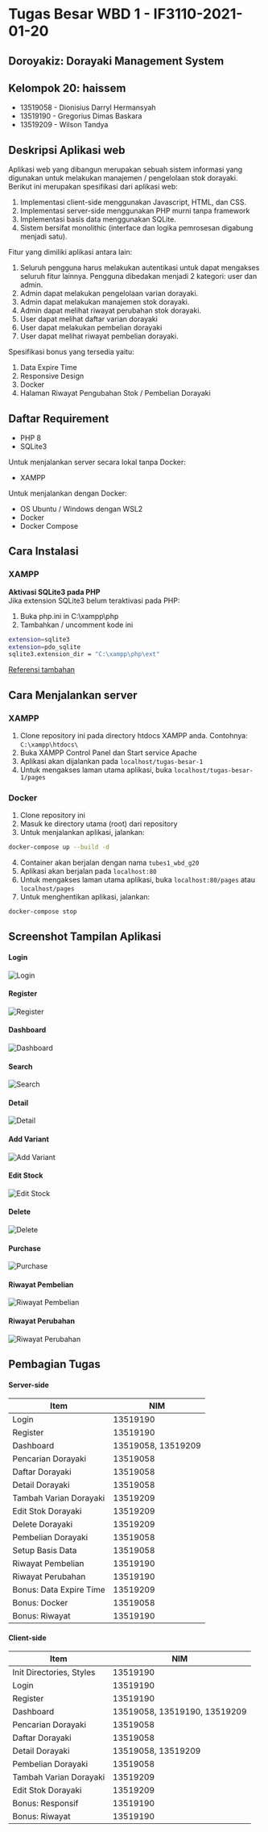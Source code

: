 # Tugas Besar WBD 1 - IF3110-2021-01-20

## Doroyakiz: Dorayaki Management System

## Kelompok 20: haissem

-   13519058 - Dionisius Darryl Hermansyah
-   13519190 - Gregorius Dimas Baskara
-   13519209 - Wilson Tandya

## Deskripsi Aplikasi web

Aplikasi web yang dibangun merupakan sebuah sistem informasi yang digunakan untuk melakukan manajemen / pengelolaan stok dorayaki. Berikut ini merupakan spesifikasi dari aplikasi web:

1. Implementasi client-side menggunakan Javascript, HTML, dan CSS.
2. Implementasi server-side menggunakan PHP murni tanpa framework
3. Implementasi basis data menggunakan SQLite.
4. Sistem bersifat monolithic (interface dan logika pemrosesan digabung menjadi satu).

Fitur yang dimiliki aplikasi antara lain:

1. Seluruh pengguna harus melakukan autentikasi untuk dapat mengakses seluruh
   fitur lainnya. Pengguna dibedakan menjadi 2 kategori: user dan admin.
2. Admin dapat melakukan pengelolaan varian dorayaki.
3. Admin dapat melakukan manajemen stok dorayaki.
4. Admin dapat melihat riwayat perubahan stok dorayaki.
5. User dapat melihat daftar varian dorayaki
6. User dapat melakukan pembelian dorayaki
7. User dapat melihat riwayat pembelian dorayaki.

Spesifikasi bonus yang tersedia yaitu:

1. Data Expire Time
2. Responsive Design
3. Docker
4. Halaman Riwayat Pengubahan Stok / Pembelian Dorayaki

## Daftar Requirement

-   PHP 8
-   SQLite3

Untuk menjalankan server secara lokal tanpa Docker:

-   XAMPP

Untuk menjalankan dengan Docker:

-   OS Ubuntu / Windows dengan WSL2
-   Docker
-   Docker Compose

## Cara Instalasi

### XAMPP

**Aktivasi SQLite3 pada PHP**  
Jika extension SQLite3 belum teraktivasi pada PHP:

1. Buka php.ini in C:\xampp\php
2. Tambahkan / uncomment kode ini

```bash
extension=sqlite3
extension=pdo_sqlite
sqlite3.extension_dir = "C:\xampp\php\ext"
```

[Referensi tambahan](https://www.nyingspot.com/2017/10/cara-mengaktifkan-sqlite3-di-php-windows/)

## Cara Menjalankan server

### XAMPP

1. Clone repository ini pada directory htdocs XAMPP anda. Contohnya: `C:\xampp\htdocs\`
2. Buka XAMPP Control Panel dan Start service Apache
3. Aplikasi akan dijalankan pada `localhost/tugas-besar-1`
4. Untuk mengakses laman utama aplikasi, buka `localhost/tugas-besar-1/pages`

### Docker

1. Clone repository ini
2. Masuk ke directory utama (root) dari repository
3. Untuk menjalankan aplikasi, jalankan:

```bash
docker-compose up --build -d
```

4. Container akan berjalan dengan nama `tubes1_wbd_g20`
5. Aplikasi akan berjalan pada `localhost:80`
6. Untuk mengakses laman utama aplikasi, buka `localhost:80/pages` atau `localhost/pages`
7. Untuk menghentikan aplikasi, jalankan:

```bash
docker-compose stop
```

## Screenshot Tampilan Aplikasi

#### Login

![Login](./docs/login.JPG)

#### Register

![Register](./docs/register.JPG)

#### Dashboard

![Dashboard](./docs/dashboard.jpg)

#### Search

![Search](./docs/search.jpg)

#### Detail

![Detail](./docs/detail.jpg)

#### Add Variant

![Add Variant](./docs/add_variant.jpg)

#### Edit Stock

![Edit Stock](./docs/edit_stock.jpg)

#### Delete

![Delete](./docs/delete.jpg)

#### Purchase

![Purchase](./docs/purchase.jpg)

#### Riwayat Pembelian

![Riwayat Pembelian](./docs/riwayat_pembelian.JPG)

#### Riwayat Perubahan

![Riwayat Perubahan](./docs/riwayat_perubahan.JPG)

## Pembagian Tugas

#### Server-side

| Item                        | NIM                |
| --------------------------- | ------------------ |
| Login                       | 13519190           |
| Register                    | 13519190           |
| Dashboard                   | 13519058, 13519209 |
| Pencarian Dorayaki          | 13519058           |
| Daftar Dorayaki             | 13519058           |
| Detail Dorayaki             | 13519058           |
| Tambah Varian Dorayaki      | 13519209           |
| Edit Stok Dorayaki          | 13519209           |
| Delete Dorayaki             | 13519209           |
| Pembelian Dorayaki          | 13519058           |
| Setup Basis Data            | 13519058           |
| Riwayat Pembelian           | 13519190           |
| Riwayat Perubahan           | 13519190           |
| Bonus: Data Expire Time     | 13519209           |
| Bonus: Docker               | 13519058           |
| Bonus: Riwayat              | 13519190           |

#### Client-side

| Item                        | NIM                          |
| --------------------------- | ---------------------------- |
| Init Directories, Styles    | 13519190                     |
| Login                       | 13519190                     |
| Register                    | 13519190                     |
| Dashboard                   | 13519058, 13519190, 13519209 |
| Pencarian Dorayaki          | 13519058                     |
| Daftar Dorayaki             | 13519058                     |
| Detail Dorayaki             | 13519058, 13519209           |
| Pembelian Dorayaki          | 13519058                     |
| Tambah Varian Dorayaki      | 13519209                     |
| Edit Stok Dorayaki          | 13519209                     |
| Bonus: Responsif            | 13519190                     |
| Bonus: Riwayat              | 13519190                     |